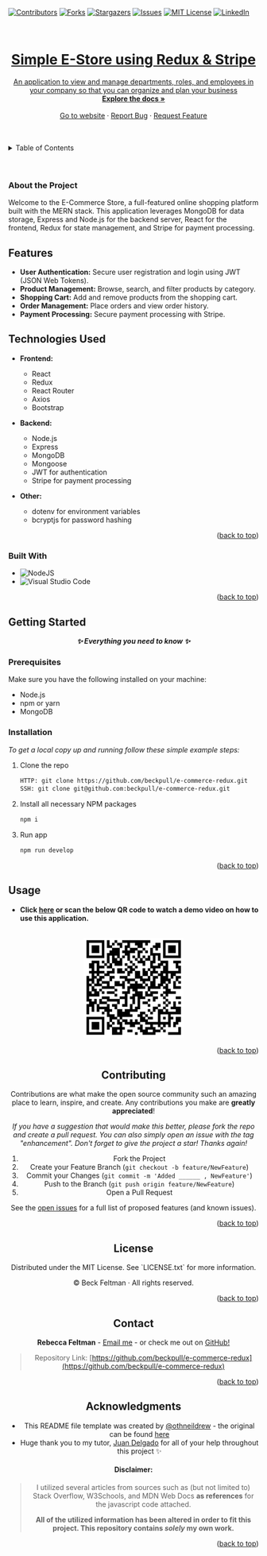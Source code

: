 <a name="readme-top"></a>

[![Contributors][contributors-shield]][contributors-url]
[![Forks][forks-shield]][forks-url]
[![Stargazers][stars-shield]][stars-url]
[![Issues][issues-shield]][issues-url]
[![MIT License][license-shield]][license-url]
[![LinkedIn][linkedin-shield]][linkedin-url]
</br>

<br />
<div align="center">
  <a href="https://github.com/beckpull/e-commerce-redux">

<h1 align="center">Simple E-Store using Redux & Stripe</h1>

  <p align="center">
An application to view and manage departments, roles, and employees in your company so that you can organize and plan your business
    <br />
    <a href="https://github.com/beckpull/e-commerce-redux"><strong>Explore the docs »</strong></a>
    <br />
    <br />
    <a href="">Go to website</a>
    ·
    <a href="https://github.com/beckpull/e-commerce-redux/issues">Report Bug</a>
    ·
    <a href="https://github.com/beckpull/e-commerce-redux/issues">Request Feature</a>
  </p>
</div>

</br>
</br>

<!-- TABLE OF CONTENTS -->
<details>
  <summary>Table of Contents</summary>
  <ol>
    <li>
      <a href="#about-the-project">About The Project</a>
      <ul>
        <li><a href="#built-with">Built With</a></li>
      </ul>
    </li>
    <li>
      <a href="#getting-started">Getting Started</a>
      <ul>
        <li><a href="#prerequisites">Prerequisites</a></li>
        <li><a href="#installation">Installation</a></li>
      </ul>
    </li>
    <li><a href="#usage">Usage</a></li>
    <li><a href="#roadmap">Roadmap</a></li>
    <li><a href="#contributing">Contributing</a></li>
    <li><a href="#license">License</a></li>
    <li><a href="#contact">Contact</a></li>
     <li><a href="#acknowledgments">Acknowledgments</a></li>
  </ol>
</details>

</br>
</br>

<!-- ABOUT THE PROJECT -->

### About the Project

Welcome to the E-Commerce Store, a full-featured online shopping platform built with the MERN stack. This application leverages MongoDB for data storage, Express and Node.js for the backend server, React for the frontend, Redux for state management, and Stripe for payment processing.

## Features

- **User Authentication:** Secure user registration and login using JWT (JSON Web Tokens).
- **Product Management:** Browse, search, and filter products by category.
- **Shopping Cart:** Add and remove products from the shopping cart.
- **Order Management:** Place orders and view order history.
- **Payment Processing:** Secure payment processing with Stripe.

## Technologies Used

- **Frontend:**

  - React
  - Redux
  - React Router
  - Axios
  - Bootstrap

- **Backend:**

  - Node.js
  - Express
  - MongoDB
  - Mongoose
  - JWT for authentication
  - Stripe for payment processing

- **Other:**
  - dotenv for environment variables
  - bcryptjs for password hashing

<p align="right">(<a href="#readme-top">back to top</a>)</p>

### Built With

<!-- * ![JavaScript](https://img.shields.io/badge/javascript-%23323330.svg?style=for-the-badge&logo=javascript&logoColor=%23F7DF1E) -->

- ![NodeJS]
- ![Visual Studio Code](https://img.shields.io/badge/Visual%20Studio%20Code-0078d7.svg?style=for-the-badge&logo=visual-studio-code&logoColor=white)

<p align="right">(<a href="#readme-top">back to top</a>)</p>

<!-- GETTING STARTED -->

## Getting Started

<p align="center"><i><strong>✨ Everything you need to know ✨</strong></i></p>

### Prerequisites

Make sure you have the following installed on your machine:

- Node.js
- npm or yarn
- MongoDB

### Installation

_To get a local copy up and running follow these simple example steps:_

1. Clone the repo
   ```sh
   HTTP: git clone https://github.com/beckpull/e-commerce-redux.git
   SSH: git clone git@github.com:beckpull/e-commerce-redux.git
   ```
2. Install all necessary NPM packages
   ```sh
   npm i
   ```
3. Run app
   ```js
   npm run develop
   ```

<p align="right">(<a href="#readme-top">back to top</a>)</p>

<!-- USAGE EXAMPLES -->

## Usage

<!-- Link to deployed site -->

- **Click [here]() or scan the below QR code to watch a demo video on how to use this application.**
</br></br>
<div align="center">
 <a href="">
    <img src="./readme-imgs/qr.png" alt="QR code to deployed site" width="200">
  </a> 
  <!-- <a href="https://github.com/beckpull/e-commerce-redux">
   <p>This is what users can expect upon installing/running my app:</p>
    <img src="./assets/pic1.png" alt="Welcome screen labeled 'Employee Manager'" width="700">
  </a>
  <p>The following are the example outputs:</p>
  <a href="https://github.com/beckpull/e-commerce-redux">
    <p>View All Employees:</p>
    <img src="./assets/viewAllEmps.png" alt="" width="700">
  </a>
    <a href="https://github.com/beckpull/e-commerce-redux">
    <p>View All Roles:</p>
    <img src="./assets/viewAllRoles.png" alt="" width="600">
  </a>
    <a href="https://github.com/beckpull/e-commerce-redux">
    <p>View All Departments:</p>
    <img src="./assets/viewDept.png" alt="" width="600">
  </a>
  <a href="https://github.com/beckpull/e-commerce-redux">
    <p>View Employees by Department (from my 'Research and Development' department)</p>
    <img src="./assets/viewEmpByDept.png" alt="" width="600">
  </a>
    <a href="https://github.com/beckpull/e-commerce-redux">
    <p>View Utilized Budget by Department (from my 'Research and Development' department)</p>
    <img src="./assets/deptBudget.png" alt="" width="700">
  </a>
  <p align="right"><i>#</i></p>

</div>

<p align="right">(<a href="#readme-top">back to top</a>)</p>

<!-- ROADMAP -->
<!-- ## Roadmap

<img src="./assets/schema-roadmap.png">
<div align="right">
  <p><i>This was how I chose to set up my schema for this project - including one <strong>departments</strong> table, one <strong>roles</strong> table (with foreign key dept_id which references departments.id) and one <strong>employees</strong> table (with foreign keys role_id which references role.id and manager_id which self-references their manager's employee id, or in other words, employees.id)</i></p>
</div>
</br></br></br>
<img src="./assets/js-roadmap.png">
<div align="right">
  <p><i>This was my roadmap to completing all of the acceptance criteria</i></p>
</div> -->

<!-- AS a senior engineer working on an e-commerce platform
I WANT my platform to use Redux to manage global state instead of the Context API
SO THAT my website's state management is taken out of the React ecosystem -->

<!-- GIVEN an e-commerce platform that uses Redux to manage global state
WHEN I review the app’s store
THEN I find that the app uses a Redux store instead of the Context API
WHEN I review the way the React front end accesses the store
THEN I find that the app uses a Redux provider
WHEN I review the way the app determines changes to its global state
THEN I find that the app passes reducers to a Redux store instead of using the Context API
WHEN I review the way the app extracts state data from the store
THEN I find that the app uses Redux instead of the Context API
WHEN I review the way the app dispatches actions
THEN I find that the app uses Redux instead of the Context APIe  -->

<p align="right">(<a href="#readme-top">back to top</a>)</p>

<!-- CONTRIBUTING -->

## Contributing

Contributions are what make the open source community such an amazing place to learn, inspire, and create. Any contributions you make are **greatly appreciated**!

_If you have a suggestion that would make this better, please fork the repo and create a pull request. You can also simply open an issue with the tag "enhancement".
Don't forget to give the project a star! Thanks again!_

1. Fork the Project
2. Create your Feature Branch (`git checkout -b feature/NewFeature`)
3. Commit your Changes (`git commit -m 'Added ______ , NewFeature'`)
4. Push to the Branch (`git push origin feature/NewFeature`)
5. Open a Pull Request

See the [open issues](https://github.com/beckpull/e-commerce-redux/issues) for a full list of proposed features (and known issues).

<p align="right">(<a href="#readme-top">back to top</a>)</p>

<!-- LICENSE -->

## License

<p align='center'>Distributed under the MIT License. See `LICENSE.txt` for more information.</p>
<p align='center'>© Beck Feltman · All rights reserved.</p>

<p align="right">(<a href="#readme-top">back to top</a>)</p>

<!-- CONTACT -->

## Contact

**Rebecca Feltman** - [Email me](mailto:beckpull@icloud.com) - or check me out on [GitHub!](https://github.com/beckpull)

> Repository Link: [https://github.com/beckpull/e-commerce-redux](https://github.com/beckpull/e-commerce-redux)

<p align="right">(<a href="#readme-top">back to top</a>)</p>

<!-- ACKNOWLEDGMENTS -->

## Acknowledgments

- This README file template was created by [@othneildrew](https://github.com/othneildrew) - the original can be found [here](https://github.com/othneildrew/Best-README-Template)
- Huge thank you to my tutor, [Juan Delgado](https://www.linkedin.com/in/jj-delgado/) for all of your help throughout this project ✨

#### Disclaimer:

> I utilized several articles from sources such as (but not limited to) Stack Overflow, W3Schools, and MDN Web Docs **as references** for the javascript code attached.
>
> **All of the utilized information has been altered in order to fit this project. This repository contains _solely_ my own work.**

<p align="right">(<a href="#readme-top">back to top</a>)</p>

<!-- MARKDOWN LINKS & IMAGES -->
<!-- https://www.markdownguide.org/basic-syntax/#reference-style-links -->

[contributors-shield]: https://img.shields.io/github/contributors/beckpull/e-commerce-redux.svg?style=for-the-badge
[contributors-url]: https://github.com/beckpull/e-commerce-redux/graphs/contributors
[forks-shield]: https://img.shields.io/github/forks/beckpull/e-commerce-redux.svg?style=for-the-badge
[forks-url]: https://github.com/beckpull/e-commerce-redux/network/members
[stars-shield]: https://img.shields.io/github/stars/beckpull/e-commerce-redux.svg?style=for-the-badge
[stars-url]: https://github.com/beckpull/e-commerce-redux/stargazers
[issues-shield]: https://img.shields.io/github/issues/beckpull/e-commerce-redux.svg?style=for-the-badge
[issues-url]: https://github.com/beckpull/e-commerce-redux/issues
[license-shield]: https://img.shields.io/github/license/beckpull/e-commerce-redux.svg?style=for-the-badge
[license-url]: https://github.com/beckpull/e-commerce-redux/blob/main/LICENSE
[product-screenshot]: images/screenshot.png
[NodeJS]: https://img.shields.io/badge/node.js-6DA55F?style=for-the-badge&logo=node.js&logoColor=white
[Node-url]: https://nodejs.org/en
[JQuery.com]: https://img.shields.io/badge/jQuery-0769AD?style=for-the-badge&logo=jquery&logoColor=white
[JQuery-url]: https://jquery.com
[Bulma]: https://img.shields.io/badge/bulma-00D0B1?style=for-the-badge&logo=bulma&logoColor=white
[linkedin-shield]: https://img.shields.io/badge/linkedin-%230077B5.svg?style=for-the-badge&logo=linkedin&logoColor=white
[linkedin-url]: https://linkedin.com/in/beckpull/
[stackoverflow-shield]: https://img.shields.io/badge/-Stackoverflow-FE7A16?style=for-the-badge&logo=stack-overflow&logoColor=white
[jest-shield]: https://img.shields.io/badge/-jest-%23C21325?style=for-the-badge&logo=jest&logoColor=white
[inquirer-shield]: https://img.shields.io/badge/dependency-inquirer-black
[inquirer-url]: https://www.npmjs.com/package/inquirer
